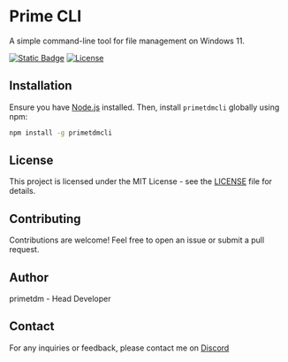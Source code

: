 # Prime CLI

A simple command-line tool for file management on Windows 11.

[![Static Badge](https://img.shields.io/badge/package-primetdmcli-light_green)](https://www.npmjs.com/package/primetdmcli)
[![License](https://img.shields.io/badge/license-MIT-blue.svg)](LICENSE)

## Installation

Ensure you have [Node.js](https://nodejs.org/) installed. Then, install `primetdmcli` globally using npm:

```bash
npm install -g primetdmcli
```

## License

This project is licensed under the MIT License - see the [LICENSE](https://github.com/yourusername/primecli/blob/main/LICENSE) file for details.

## Contributing

Contributions are welcome! Feel free to open an issue or submit a pull request.

## Author

primetdm - Head Developer

## Contact

For any inquiries or feedback, please contact me on [Discord](https://dsc.gg/witheredknights/)
